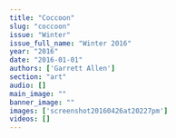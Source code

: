 ```yaml
---
title: "Coccoon"
slug: "coccoon"
issue: "Winter"
issue_full_name: "Winter 2016"
year: "2016"
date: "2016-01-01"
authors: ['Garrett Allen']
section: "art"
audio: []
main_image: ""
banner_image: ""
images: ['screenshot20160426at20227pm']
videos: []
---
```

